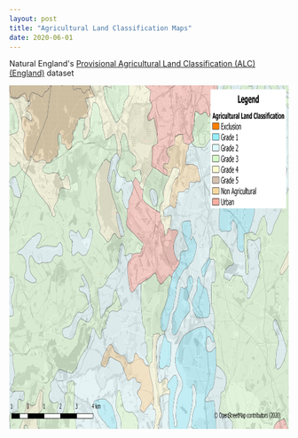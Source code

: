 ```yaml
---
layout: post
title: "Agricultural Land Classification Maps"
date: 2020-06-01
---
```


Natural England's [Provisional Agricultural Land Classification (ALC) (England)](https://naturalengland-defra.opendata.arcgis.com/datasets/provisional-agricultural-land-classification-alc-england) dataset


<img src="/agricultural_land_classifications.png" alt="Agricultural Land Classifications" style="width:877;height:620px;">
